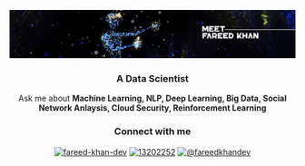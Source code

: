 ![logo](https://github.com/FareedKhan-dev/FareedKhan-dev/blob/main/aic.jpg)
<!-- <h1 align="center">Meet Fareed Hassan Khan</h1>-->
<h3 align="center">A Data Scientist</h3>
<p align="center">Ask me about <strong>Machine Learning, NLP, Deep Learning, Big Data, Social Network Anlaysis, Cloud Security, Reinforcement Learning</strong></p>

<!-- <p align="center"> <a href="https://github.com/ryo-ma/github-profile-trophy"><img src="https://github-profile-trophy.vercel.app/?username=fareedkhan-dev" alt="fareedkhan-dev" /></a> </p> -->

<!-- <p align="center">[<a href="https://fareedkhan-dev.github.io/portfolio/">Website</a>]</p> --> 
<!-- <p align="center">[<a href="https://medium.com/@fareedkhandev">Blog</a>]</p>  -->
<!-- <p align="center">[<a href="fareedhassankhan12@gmail.com">Contact</a>]</p>  -->
<!-- ### Blogs posts -->
<!-- BLOG-POST-LIST:START -->
<!-- BLOG-POST-LIST:END -->

<h3 align="center">Connect with me</h3>
<p align="center">
<a href="https://linkedin.com/in/fareed-khan-dev" target="blank"><img align="center" src="https://raw.githubusercontent.com/rahuldkjain/github-profile-readme-generator/master/src/images/icons/Social/linked-in-alt.svg" alt="fareed-khan-dev" height="30" width="40" /></a>
<a href="https://stackoverflow.com/users/13202252" target="blank"><img align="center" src="https://raw.githubusercontent.com/rahuldkjain/github-profile-readme-generator/master/src/images/icons/Social/stack-overflow.svg" alt="13202252" height="30" width="40" /></a>
<!-- <a href="https://kaggle.com/fareedkhan557" target="blank"><img align="center" src="https://raw.githubusercontent.com/rahuldkjain/github-profile-readme-generator/master/src/images/icons/Social/kaggle.svg" alt="fareedkhan557" height="30" width="40" /></a> -->
<a href="https://medium.com/@fareedkhandev" target="blank"><img align="center" src="https://raw.githubusercontent.com/rahuldkjain/github-profile-readme-generator/master/src/images/icons/Social/medium.svg" alt="@fareedkhandev" height="30" width="40" /></a>
<!-- <a href="https://codepen.io/fareedkhan557" target="blank"><img align="center" src="https://raw.githubusercontent.com/rahuldkjain/github-profile-readme-generator/master/src/images/icons/Social/codepen.svg" alt="fareedkhan557" height="30" width="40" /></a> -->
</p>
